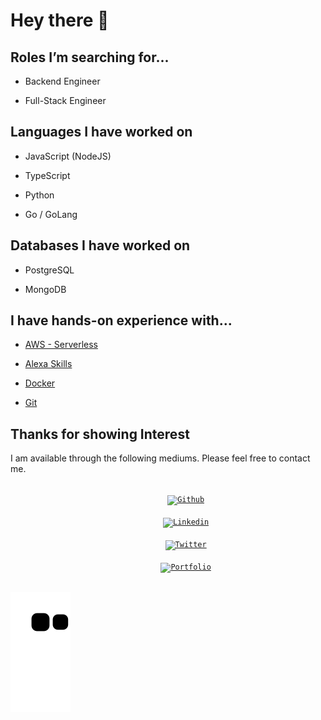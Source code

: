 # Hey there 👋

## Roles I’m searching for...

- Backend Engineer

- Full-Stack Engineer

## Languages I have worked on

- JavaScript (NodeJS)

- TypeScript

- Python

- Go / GoLang

## Databases I have worked on

- PostgreSQL

- MongoDB

## I have hands-on experience with...

- [AWS - Serverless](https://aws.amazon.com/serverless)

- [Alexa Skills](https://developer.amazon.com/alexa)

- [Docker](https://www.docker.com)

- [Git](https://git-scm.com/)

## Thanks for showing Interest

I am available through the following mediums. Please feel free to contact me.

<div align="center">
    <code>
        <a href="https://www.github.com/kunalmishra2020/"><img width="32px" title="Github" src="https://img.icons8.com/color/8x/000000/github.png"/></a>
    </code>
    <code>
        <a href="https://www.linkedin.com/in/kunalmishra2020/"><img width="32px" title="Linkedin" src="https://img.icons8.com/color/8x/000000/linkedin.png"/></a>
    </code>
    <code>
        <a href="https://www.twitter.com/kunalmishra2020/"><img width="32px" title="Twitter" src="https://img.icons8.com/color/8x/000000/twitter.png"/></a>
    </code>
     <code>
        <a href="https://kunalmishra2020.github.io/"><img width="32px" title="Portfolio" src="https://img.icons8.com/color/8x/000000/web.png"/></a>
    </code>
</div>

<img title="Lets Solve"
src="https://raw.githubusercontent.com/rafaballerini/rafaballerini/output/github-contribution-grid-snake.svg"
/>
